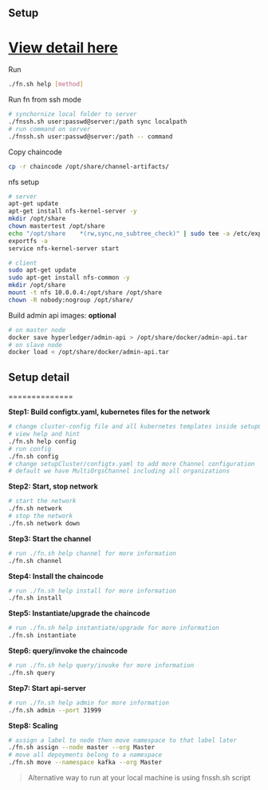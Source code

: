 ## Setup 
[View detail here](#setup-detail)  
==============

Run  
```sh
./fn.sh help [method]
```

Run fn from ssh mode  
```sh
# synchornize local folder to server
./fnssh.sh user:passwd@server:/path sync localpath
# run command on server
./fnssh.sh user:passwd@server:/path -- command
```

Copy chaincode  
```sh
cp -r chaincode /opt/share/channel-artifacts/
```

nfs setup  
```sh
# server
apt-get update
apt-get install nfs-kernel-server -y
mkdir /opt/share
chown mastertest /opt/share
echo "/opt/share    *(rw,sync,no_subtree_check)" | sudo tee -a /etc/exports
exportfs -a
service nfs-kernel-server start

# client
sudo apt-get update
sudo apt-get install nfs-common -y
mkdir /opt/share
mount -t nfs 10.0.0.4:/opt/share /opt/share
chown -R nobody:nogroup /opt/share/
```

Build admin api images: **optional**  
```sh
# on master node
docker save hyperledger/admin-api > /opt/share/docker/admin-api.tar
# on slave node
docker load < /opt/share/docker/admin-api.tar
```

## Setup detail
==============

**Step1: Build configtx.yaml, kubernetes files for the network**  
```sh
# change cluster-config file and all kubernetes templates inside setupCluster/templates folder
# view help and hint
./fn.sh help config
# run config
./fn.sh config
# change setupCluster/configtx.yaml to add more Channel configuration 
# default we have MultiOrgsChannel including all organizations
```

**Step2: Start, stop network**  
```sh
# start the network
./fn.sh network
# stop the network
./fn.sh network down
```

**Step3: Start the channel**  
```sh
# run ./fn.sh help channel for more information
./fn.sh channel
```

**Step4: Install the chaincode**  
```sh
# run ./fn.sh help install for more information
./fn.sh install
```

**Step5: Instantiate/upgrade the chaincode**  
```sh
# run ./fn.sh help instantiate/upgrade for more information
./fn.sh instantiate
```

**Step6: query/invoke the chaincode**  
```sh
# run ./fn.sh help query/invoke for more information
./fn.sh query
```

**Step7: Start api-server**  
```sh
# run ./fn.sh help admin for more information
./fn.sh admin --port 31999
```

**Step8: Scaling**  
```sh
# assign a label to node then move namespace to that label later
./fn.sh assign --node master --org Master
# move all depoyments belong to a namespace
./fn.sh move --namespace kafka --org Master
```


> Alternative way to run at your local machine is using fnssh.sh script
